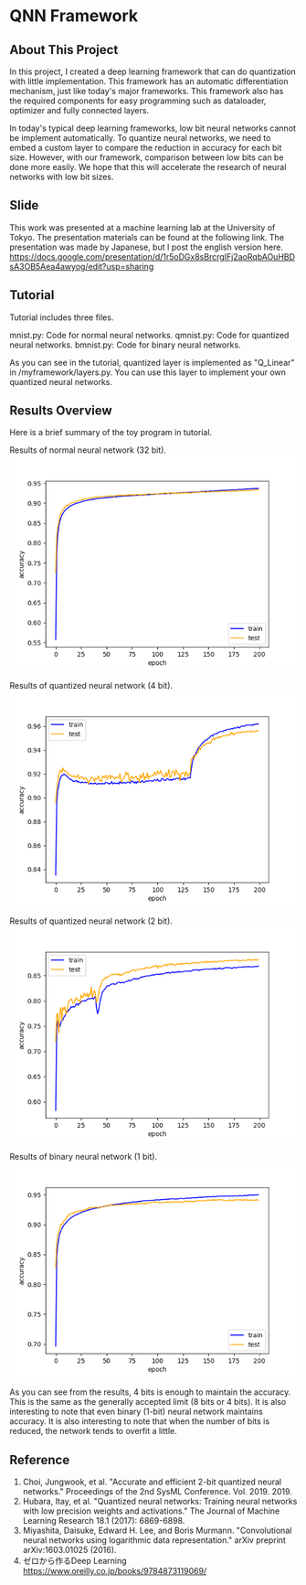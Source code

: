 # QNN Framework

## About This Project
In this project, I created a deep learning framework that can do quantization with little implementation. This framework has an automatic differentiation mechanism, just like today's major frameworks. This framework also has the required components for easy programming such as dataloader, optimizer and fully connected layers.

In today's typical deep learning frameworks, low bit neural networks cannot be implement automatically. To quantize neural networks, we need to embed a custom layer to compare the reduction in accuracy for each bit size. However, with our framework, comparison between low bits can be done more easily. We hope that this will accelerate the research of neural networks with low bit sizes.

## Slide
This work was presented at a machine learning lab at the University of Tokyo. The presentation materials can be found at the following link. The presentation was made by Japanese, but I post the english version here.
https://docs.google.com/presentation/d/1r5oDGx8sBrcrgIFj2aoRqbAOuHBDsA3OB5Aea4awyog/edit?usp=sharing

## Tutorial
Tutorial includes three files.

mnist.py: Code for normal neural networks.
qmnist.py: Code for quantized neural networks.
bmnist.py: Code for binary neural networks.

As you can see in the tutorial, quantized layer is implemented as "Q_Linear" in /myframework/layers.py. You can use this layer to implement your own quantized neural networks.

## Results Overview
Here is a brief summary of the toy program in tutorial.

Results of normal neural network (32 bit).
![b32](Tutorial/result/mnist_result_acc.png)

Results of quantized neural network (4 bit).
![b4](Tutorial/result/qmnist_result_acc4.png)

Results of quantized neural network (2 bit).
![b2](Tutorial/result/qmnist_result_acc2.png)

Results of binary neural network (1 bit).
![b1](Tutorial/result/bmnist_result_acc1.png)


As you can see from the results, 4 bits is enough to maintain the accuracy. This is the same as the generally accepted limit (8 bits or 4 bits). It is also interesting to note that even binary (1-bit) neural network maintains accuracy. It is also interesting to note that when the number of bits is reduced, the network tends to overfit a little.






## Reference
1. Choi, Jungwook, et al. "Accurate and efficient 2-bit quantized neural networks." Proceedings of the 2nd SysML Conference. Vol. 2019. 2019.
2. Hubara, Itay, et al. "Quantized neural networks: Training neural networks with low precision weights and activations." The Journal of Machine Learning Research 18.1 (2017): 6869-6898.
3. Miyashita, Daisuke, Edward H. Lee, and Boris Murmann. "Convolutional neural networks using logarithmic data representation." arXiv preprint arXiv:1603.01025 (2016).
4. ゼロから作るDeep Learning
https://www.oreilly.co.jp/books/9784873119069/

